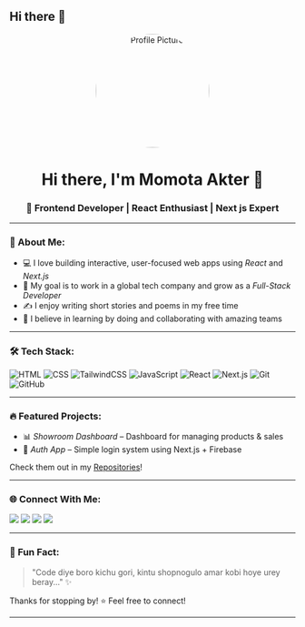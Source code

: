 ## Hi there 👋
<!-- Banner/Profile Picture -->
<p align="center">
  <img src="https://github.com/user-attachments/assets/1d98e20e-1509-493b-aa64-2d7054388fc6" width="200" height="200" style="border-radius: 50%;" alt="Profile Picture"/>
</p>

<h1 align="center">Hi there, I'm Momota Akter 👋</h1>

<h3 align="center">🌸 Frontend Developer | React Enthusiast | Next js Expert</h3>

---

### 🧠 About Me:
- 💻 I love building interactive, user-focused web apps using *React* and *Next.js*
- 🎯 My goal is to work in a global tech company and grow as a *Full-Stack Developer*
- ✍ I enjoy writing short stories and poems in my free time
- 🤝 I believe in learning by doing and collaborating with amazing teams

---

### 🛠 Tech Stack:
![HTML](https://img.shields.io/badge/-HTML5-E34F26?style=flat&logo=html5&logoColor=white)
![CSS](https://img.shields.io/badge/-CSS3-1572B6?style=flat&logo=css3)
![TailwindCSS](https://img.shields.io/badge/-TailwindCSS-38B2AC?style=flat&logo=tailwind-css)
![JavaScript](https://img.shields.io/badge/-JavaScript-F7DF1E?style=flat&logo=javascript&logoColor=black)
![React](https://img.shields.io/badge/-React-61DAFB?style=flat&logo=react&logoColor=black)
![Next.js](https://img.shields.io/badge/-Next.js-000000?style=flat&logo=next.js)
![Git](https://img.shields.io/badge/-Git-F05032?style=flat&logo=git&logoColor=white)
![GitHub](https://img.shields.io/badge/-GitHub-181717?style=flat&logo=github)

---

### 🔥 Featured Projects:
- 📊 *Showroom Dashboard* – Dashboard for managing products & sales
- 🔐 *Auth App* – Simple login system using Next.js + Firebase

Check them out in my [Repositories](https://github.com/momotaakter?tab=repositories)!

---

### 🌐 Connect With Me:
<p align="left">
  <a href="mailto:momotaakterfrontend@gmail.com"><img src="https://img.shields.io/badge/Gmail-D14836?style=flat&logo=gmail&logoColor=white"/></a>
  <a href="https://www.linkedin.com/in/mst-momota-akter-33b736227/"><img src="https://img.shields.io/badge/LinkedIn-0077B5?style=flat&logo=linkedin&logoColor=white"/></a>
  <a href="https://momota-akters-portfolio.vercel.app/"><img src="https://img.shields.io/badge/Portfolio-000000?style=flat&logo=firefox-browser&logoColor=white"/></a>
  <a href="https://www.facebook.com/profile.php?id=61574866586114"><img src="https://img.shields.io/badge/Facebook-1877F2?style=flat&logo=facebook&logoColor=white"/></a>
</p>

---

### 📝 Fun Fact:
> "Code diye boro kichu gori, kintu shopnogulo amar kobi hoye urey beray..." ✨

Thanks for stopping by! ⭐ Feel free to connect!

---
